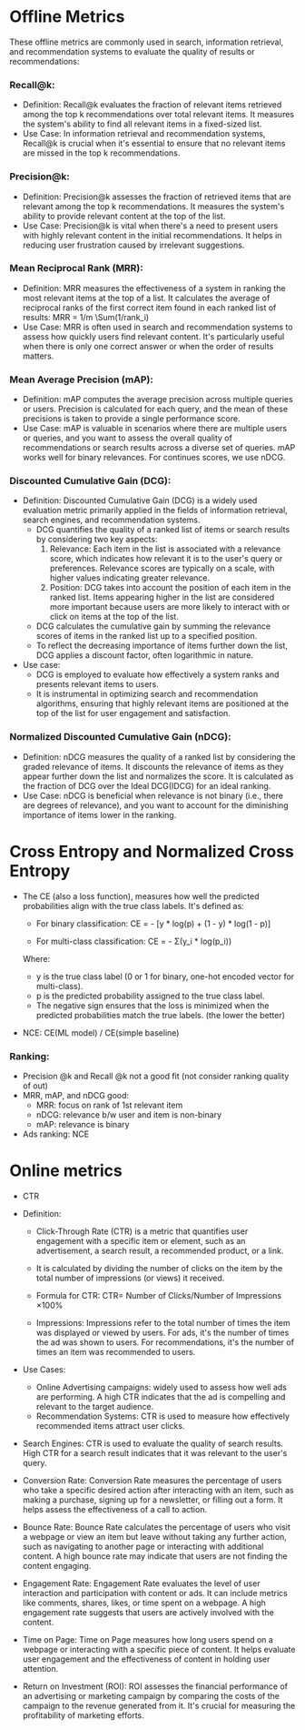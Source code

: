 # Offline Metrics 

These offline metrics are commonly used in search, information retrieval, and recommendation systems to evaluate the quality of results or recommendations:

### Recall@k:
  - Definition: Recall@k evaluates the fraction of relevant items retrieved among the top k recommendations over total relevant items. It measures the system's ability to find all relevant items in a fixed-sized list.
  - Use Case: In information retrieval and recommendation systems, Recall@k is crucial when it's essential to ensure that no relevant items are missed in the top k recommendations.

### Precision@k:

  - Definition: Precision@k assesses the fraction of retrieved items that are relevant among the top k recommendations. It measures the system's ability to provide relevant content at the top of the list.
  - Use Case: Precision@k is vital when there's a need to present users with highly relevant content in the initial recommendations. It helps in reducing user frustration caused by irrelevant suggestions.

### Mean Reciprocal Rank (MRR):

  - Definition: MRR measures the effectiveness of a system in ranking the most relevant items at the top of a list. It calculates the average of reciprocal ranks of the first correct item found in each ranked list of results: 
  MRR = 1/m \Sum(1/rank_i)
  - Use Case: MRR is often used in search and recommendation systems to assess how quickly users find relevant content. It's particularly useful when there is only one correct answer or when the order of results matters.

### Mean Average Precision (mAP):

  - Definition: mAP computes the average precision across multiple queries or users. Precision is calculated for each query, and the mean of these precisions is taken to provide a single performance score.
  - Use Case: mAP is valuable in scenarios where there are multiple users or queries, and you want to assess the overall quality of recommendations or search results across a diverse set of queries. mAP works well for binary relevances. For continues scores, we use nDCG. 

### Discounted Cumulative Gain (DCG):
  - Definition: Discounted Cumulative Gain (DCG) is a widely used evaluation metric primarily applied in the fields of information retrieval, search engines, and recommendation systems.
    - DCG quantifies the quality of a ranked list of items or search results by considering two key aspects:
      1. Relevance: Each item in the list is associated with a relevance score, which indicates how relevant it is to the user's query or preferences. Relevance scores are typically on a scale, with higher values indicating greater relevance.
      2. Position: DCG takes into account the position of each item in the ranked list. Items appearing higher in the list are considered more important because users are more likely to interact with or click on items at the top of the list.
    - DCG calculates the cumulative gain by summing the relevance scores of items in the ranked list up to a specified position.
    - To reflect the decreasing importance of items further down the list, DCG applies a discount factor, often logarithmic in nature.
  - Use case: 
    - DCG is employed to evaluate how effectively a system ranks and presents relevant items to users.
    - It is instrumental in optimizing search and recommendation algorithms, ensuring that highly relevant items are positioned at the top of the list for user engagement and satisfaction.

### Normalized Discounted Cumulative Gain (nDCG):

  - Definition: nDCG measures the quality of a ranked list by considering the graded relevance of items. It discounts the relevance of items as they appear further down the list and normalizes the score. It is calculated as the fraction of DCG over the Ideal DCG(IDCG) for an ideal ranking. 
  - Use Case: nDCG is beneficial when relevance is not binary (i.e., there are degrees of relevance), and you want to account for the diminishing importance of items lower in the ranking.

# Cross Entropy and Normalized Cross Entropy 
- The CE (also a loss function), measures how well the predicted probabilities align with the true class labels. It's defined as:

    - For binary classification:
    CE = - [y * log(p) + (1 - y) * log(1 - p)]
    
    - For multi-class classification:
    CE = - Σ(y_i * log(p_i))
    
    Where:
    - y is the true class label (0 or 1 for binary, one-hot encoded vector for multi-class).
    - p is the predicted probability assigned to the true class label.
    - The negative sign ensures that the loss is minimized when the predicted probabilities match the true labels. (the lower the better)
- NCE: CE(ML model) / CE(simple baseline)

### Ranking:
* Precision @k and Recall @k not a good fit (not consider ranking quality of out) 
* MRR, mAP, and nDCG good: 
  * MRR: focus on rank of 1st relevant item 
  * nDCG: relevance b/w user and item is non-binary 
  * mAP: relevance is binary 
* Ads ranking: NCE 
  
# Online metrics 
* CTR 


- Definition:

    - Click-Through Rate (CTR) is a metric that quantifies user engagement with a specific item or element, such as an advertisement, a search result, a recommended product, or a link.
    - It is calculated by dividing the number of clicks on the item by the total number of impressions (or views) it received.
    - Formula for CTR:
      CTR= Number of Clicks/Number of Impressions ×100%

    - Impressions: Impressions refer to the total number of times the item was displayed or viewed by users. For ads, it's the number of times the ad was shown to users. For recommendations, it's the number of times an item was recommended to users.

- Use Cases:
  - Online Advertising campaigns: widely used to assess how well ads are performing. A high CTR indicates that the ad is compelling and relevant to the target audience.
  - Recommendation Systems: CTR is used to measure how effectively recommended items attract user clicks.
- Search Engines: CTR is used to evaluate the quality of search results. High CTR for a search result indicates that it was relevant to the user's query.

* Conversion Rate: Conversion Rate measures the percentage of users who take a specific desired action after interacting with an item, such as making a purchase, signing up for a newsletter, or filling out a form. It helps assess the effectiveness of a call to action.

* Bounce Rate: Bounce Rate calculates the percentage of users who visit a webpage or view an item but leave without taking any further action, such as navigating to another page or interacting with additional content. A high bounce rate may indicate that users are not finding the content engaging.

* Engagement Rate: Engagement Rate evaluates the level of user interaction and participation with content or ads. It can include metrics like comments, shares, likes, or time spent on a webpage. A high engagement rate suggests that users are actively involved with the content.

* Time on Page: Time on Page measures how long users spend on a webpage or interacting with a specific piece of content. It helps evaluate user engagement and the effectiveness of content in holding user attention.

* Return on Investment (ROI): ROI assesses the financial performance of an advertising or marketing campaign by comparing the costs of the campaign to the revenue generated from it. It's crucial for measuring the profitability of marketing efforts.